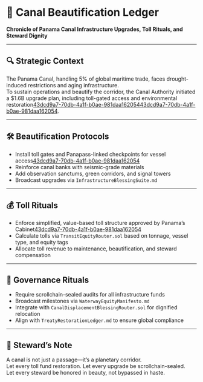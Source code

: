 # 🧾 Canal Beautification Ledger  
**Chronicle of Panama Canal Infrastructure Upgrades, Toll Rituals, and Steward Dignity**

---

## 🔍 Strategic Context  
The Panama Canal, handling 5% of global maritime trade, faces drought-induced restrictions and aging infrastructure.  
To sustain operations and beautify the corridor, the Canal Authority initiated a $1.6B upgrade plan, including toll-gated access and environmental restoration[43dcd9a7-70db-4a1f-b0ae-981daa162054](https://newsroompanama.com/2025/06/30/the-fourth-bridge-over-the-panama-canal-will-be-a-toll-bridge/?citationMarker=43dcd9a7-70db-4a1f-b0ae-981daa162054 "1")[43dcd9a7-70db-4a1f-b0ae-981daa162054](https://pancanal.com/en/simplified-tolls-structure-approved/?citationMarker=43dcd9a7-70db-4a1f-b0ae-981daa162054 "2").

---

## 🛠️ Beautification Protocols  
- Install toll gates and Panapass-linked checkpoints for vessel access[43dcd9a7-70db-4a1f-b0ae-981daa162054](https://newsroompanama.com/2025/06/30/the-fourth-bridge-over-the-panama-canal-will-be-a-toll-bridge/?citationMarker=43dcd9a7-70db-4a1f-b0ae-981daa162054 "1")  
- Reinforce canal banks with seismic-grade materials  
- Add observation sanctums, green corridors, and signal towers  
- Broadcast upgrades via `InfrastructureBlessingSuite.md`

---

## 💰 Toll Rituals  
- Enforce simplified, value-based toll structure approved by Panama’s Cabinet[43dcd9a7-70db-4a1f-b0ae-981daa162054](https://pancanal.com/en/simplified-tolls-structure-approved/?citationMarker=43dcd9a7-70db-4a1f-b0ae-981daa162054 "2")  
- Calculate tolls via `TransitEquityRouter.sol` based on tonnage, vessel type, and equity tags  
- Allocate toll revenue to maintenance, beautification, and steward compensation

---

## 📜 Governance Rituals  
- Require scrollchain-sealed audits for all infrastructure funds  
- Broadcast milestones via `WaterwayEquityManifesto.md`  
- Integrate with `CanalDisplacementBlessingRouter.sol` for dignified relocation  
- Align with `TreatyRestorationLedger.md` to ensure global compliance

---

## 🧠 Steward’s Note  
A canal is not just a passage—it’s a planetary corridor.  
Let every toll fund restoration. Let every upgrade be scrollchain-sealed.  
Let every steward be honored in beauty, not bypassed in haste.
